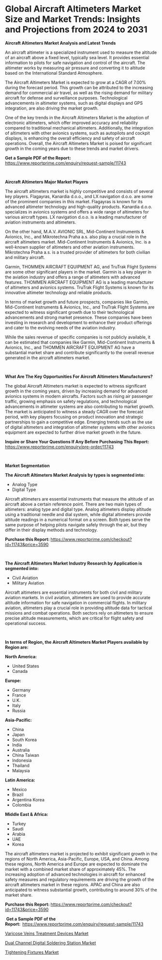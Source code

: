 <p><h1>Global Aircraft Altimeters Market Size and Market Trends: Insights and Projections from 2024 to 2031</h1></p><p><strong>Aircraft Altimeters Market Analysis and Latest Trends</strong></p>
<p><p>An aircraft altimeter is a specialized instrument used to measure the altitude of an aircraft above a fixed level, typically sea level. It provides essential information to pilots for safe navigation and control of the aircraft. The altimeter works by measuring air pressure and converting it to altitude based on the International Standard Atmosphere.</p><p>The Aircraft Altimeters Market is expected to grow at a CAGR of 7.00% during the forecast period. This growth can be attributed to the increasing demand for commercial air travel, as well as the rising demand for military aircraft for defense and surveillance purposes. Technological advancements in altimeter systems, such as digital displays and GPS integration, are also driving the market growth.</p><p>One of the key trends in the Aircraft Altimeters Market is the adoption of electronic altimeters, which offer improved accuracy and reliability compared to traditional mechanical altimeters. Additionally, the integration of altimeters with other avionics systems, such as autopilots and cockpit displays, is enhancing the overall efficiency and safety of aircraft operations. Overall, the Aircraft Altimeters Market is poised for significant growth in the coming years due to these trends and market drivers.</p></p>
<p><strong>Get a Sample PDF of the Report:&nbsp;</strong> <a href="https://www.reportprime.com/enquiry/request-sample/11743">https://www.reportprime.com/enquiry/request-sample/11743</a></p>
<p>&nbsp;</p>
<p><strong>Aircraft Altimeters Major Market Players</strong></p>
<p><p>The aircraft altimeters market is highly competitive and consists of several key players. Flagayras, Kanardia d.o.o., and LX navigation d.o.o. are some of the prominent companies in this market. Flagayras is known for its advanced altimeter technology and high-quality products. Kanardia d.o.o. specializes in avionics systems and offers a wide range of altimeters for various aircraft types. LX navigation d.o.o. is a leading manufacturer of aviation instruments and altimeters.</p><p>On the other hand, M.A.V. AVIONIC SRL, Mid-Continent Instruments & Avionics, Inc., and Mikrotechna Praha a.s. also play a crucial role in the aircraft altimeters market. Mid-Continent Instruments & Avionics, Inc. is a well-known supplier of altimeters and other aviation instruments. Mikrotechna Praha a.s. is a trusted provider of altimeters for both civilian and military aircraft.</p><p>Garmin, THOMMEN AIRCRAFT EQUIPMENT AG, and TruTrak Flight Systems are some other significant players in the market. Garmin is a key player in the aviation industry and offers a range of altimeters with advanced features. THOMMEN AIRCRAFT EQUIPMENT AG is a leading manufacturer of altimeters and avionics systems. TruTrak Flight Systems is known for its innovative altimeter technology and reliable products.</p><p>In terms of market growth and future prospects, companies like Garmin, Mid-Continent Instruments & Avionics, Inc., and TruTrak Flight Systems are expected to witness significant growth due to their technological advancements and strong market presence. These companies have been investing in research and development to enhance their product offerings and cater to the evolving needs of the aviation industry.</p><p>While the sales revenue of specific companies is not publicly available, it can be estimated that companies like Garmin, Mid-Continent Instruments & Avionics, Inc., and THOMMEN AIRCRAFT EQUIPMENT AG have a substantial market share and contribute significantly to the overall revenue generated in the aircraft altimeters market.</p></p>
<p>&nbsp;</p>
<p><strong>What Are The Key Opportunities For Aircraft Altimeters Manufacturers?</strong></p>
<p><p>The global Aircraft Altimeters market is expected to witness significant growth in the coming years, driven by increasing demand for advanced avionics systems in modern aircrafts. Factors such as rising air passenger traffic, growing emphasis on safety regulations, and technological advancements in altimeter systems are also contributing to market growth. The market is anticipated to witness a steady CAGR over the forecast period, with key players focusing on product innovation and strategic partnerships to gain a competitive edge. Emerging trends such as the use of digital altimeters and integration of altimeter systems with other avionics equipment are expected to further drive market growth in the future.</p></p>
<p><strong>Inquire or Share Your Questions If Any Before Purchasing This Report:</strong> <a href="https://www.reportprime.com/enquiry/pre-order/11743">https://www.reportprime.com/enquiry/pre-order/11743</a></p>
<p>&nbsp;</p>
<p><strong>Market Segmentation</strong></p>
<p><strong>The Aircraft Altimeters Market Analysis by types is segmented into:</strong></p>
<p><ul><li>Analog Type</li><li>Digital Type</li></ul></p>
<p><p>Aircraft altimeters are essential instruments that measure the altitude of an aircraft above a certain reference point. There are two main types of altimeters: analog type and digital type. Analog altimeters display altitude using a traditional needle and dial system, while digital altimeters provide altitude readings in a numerical format on a screen. Both types serve the same purpose of helping pilots navigate safely through the air, but they differ in their display methods and technology.</p></p>
<p><strong>Purchase this Report:&nbsp;</strong><a href="https://www.reportprime.com/checkout?id=11743&price=3590">https://www.reportprime.com/checkout?id=11743&price=3590</a></p>
<p>&nbsp;</p>
<p><strong>The Aircraft Altimeters Market Industry Research by Application is segmented into:</strong></p>
<p><ul><li>Civil Aviation</li><li>Military Aviation</li></ul></p>
<p><p>Aircraft altimeters are essential instruments for both civil and military aviation markets. In civil aviation, altimeters are used to provide accurate altitude information for safe navigation in commercial flights. In military aviation, altimeters play a crucial role in providing altitude data for tactical missions and combat operations. Both sectors rely on altimeters to ensure precise altitude measurements, which are critical for flight safety and operational success.</p></p>
<p>&nbsp;</p>
<p><strong>In terms of Region, the Aircraft Altimeters Market Players available by Region are:</strong></p>
<p>
    <p> <strong> North America: </strong>
        <ul>
            <li>United States</li>
            <li>Canada</li>
        </ul>
        </p> 
    <p> <strong> Europe: </strong>
        <ul>
            <li>Germany</li>
            <li>France</li>
            <li>U.K.</li>
            <li>Italy</li>
            <li>Russia</li>
        </ul>
        </p> 
    <p> <strong> Asia-Pacific: </strong>
        <ul>
            <li>China</li>
            <li>Japan</li>
            <li>South Korea</li>
            <li>India</li>
            <li>Australia</li>
            <li>China Taiwan</li>
            <li>Indonesia</li>
            <li>Thailand</li>
            <li>Malaysia</li>
        </ul>
        </p> 
    <p> <strong> Latin America: </strong>
        <ul>
            <li>Mexico</li>
            <li>Brazil</li>
            <li>Argentina Korea</li>
            <li>Colombia</li>
        </ul>
        </p> 
    <p> <strong> Middle East & Africa: </strong>
        <ul>
            <li>Turkey</li>
            <li>Saudi</li>
            <li>Arabia</li>
            <li>UAE</li>
            <li>Korea</li>
        </ul>
    </p>
    </p>
<p><p>The aircraft altimeters market is projected to exhibit significant growth in the regions of North America, Asia-Pacific, Europe, USA, and China. Among these regions, North America and Europe are expected to dominate the market with a combined market share of approximately 45%. The increasing adoption of advanced technologies in aircraft for enhanced safety measures and regulatory requirements are driving the growth of the aircraft altimeters market in these regions. APAC and China are also anticipated to witness substantial growth, contributing to around 30% of the market share.</p></p>
<p><strong>Purchase this Report: </strong><a href="https://www.reportprime.com/checkout?id=11743&price=3590">https://www.reportprime.com/checkout?id=11743&price=3590</a></p>
<p>&nbsp;<strong>Get a Sample PDF of the Report:&nbsp;&nbsp;</strong><a href="https://www.reportprime.com/enquiry/request-sample/11743">https://www.reportprime.com/enquiry/request-sample/11743</a></p>
<p><strong></strong></p>
<p><p><a href="https://view.publitas.com/reportprime-1/varicose-veins-treatment-devices-market-size-growth-and-forecast-from-2023-2030/">Varicose Veins Treatment Devices Market</a></p><p><a href="https://view.publitas.com/reportprime-1/dual-channel-digital-soldering-station-market-size-growth-and-forecast-from-2023-2030/">Dual Channel Digital Soldering Station Market</a></p><p><a href="https://view.publitas.com/reportprime-1/tightening-fixtures-market-challenges-opportunities-and-growth-drivers-and-major-market-players-forecasted-for-period-from-2023-2030/">Tightening Fixtures Market</a></p></p>